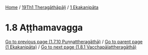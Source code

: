 
[Home](/) / [19Th1 Theragāthāpāḷi](../../19Th1.md) / [1 Ekakanipāta](../1.md)

# 1.8 Aṭṭhamavagga


[Go to previous page (1.7.10 Puṇṇattheragāthā)](1.7/1.7.10.md) / [Go to parent page (1 Ekakanipāta)](../1.md) / [Go to next page (1.8.1 Vacchapālattheragāthā)](1.8/1.8.1.md)


